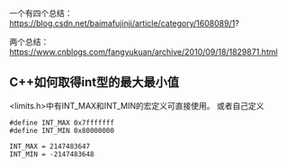 一个有四个总结：
https://blog.csdn.net/baimafujinji/article/category/1608089/1?

两个总结：
https://www.cnblogs.com/fangyukuan/archive/2010/09/18/1829871.html


## C++如何取得int型的最大最小值
<limits.h>中有INT_MAX和INT_MIN的宏定义可直接使用。
或者自己定义
```
#define INT_MAX 0x7fffffff
#define INT_MIN 0x80000000

INT_MAX = 2147483647
INT_MIN = -2147483648
```